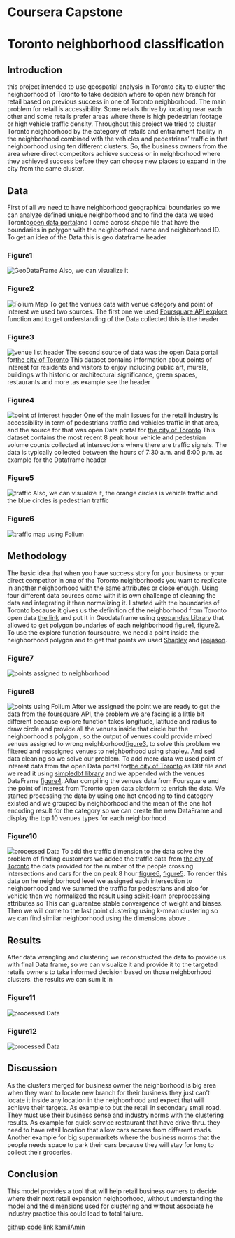 # Coursera Capstone
# Toronto neighborhood classification
## Introduction
this project intended to use geospatial analysis in Toronto city to cluster the neighborhood of Toronto to take decision where to open new branch for retail based on previous success in one of Toronto neighborhood. The main problem for retail is accessibility. Some retails thrive by locating near each other and some retails prefer areas where there is high pedestrian footage or high vehicle traffic density.
Throughout this project we tried to cluster Toronto neighborhood by the category of retails and entrainment facility in the neighborhood combined with the vehicles and pedestrians’ traffic in that neighborhood using ten different clusters. So, the business owners from the area where direct competitors achieve success or in neighborhood where they achieved success before they can choose new places to expand in the city from the same cluster. 
## Data
 First of all we need to have neighborhood geographical boundaries so we can analyze defined unique neighborhood and to find the data we used Toronto[open data portal]( https://www.toronto.ca/city-government/data-research-maps/open-data/open-data-catalogue/#a45bd45a-ede8-730e-1abc-93105b2c439f)and I came across shape file that have the boundaries in polygon with the neighborhood name and neighborhood ID.
To get an idea of the Data this is geo dataframe header
### Figure1
![]( https://github.com/kamilamin123/Coursera_Capstone/blob/master/images/Toronto%20boundries.png "GeoDataFrame") 
Also, we can visualize it 
### Figure2
![]( https://github.com/kamilamin123/Coursera_Capstone/blob/master/images/Screenshot_2018-10-19%20Cognitive%20Class%20-%20Labs%20JupyterLab.png "Folium Map")
To get the venues data with venue category and point of interest we used two sources. The first one we used [Foursquare API explore]( https://developer.foursquare.com/) function and to get understanding of the Data collected this is the header
### Figure3
![]( https://github.com/kamilamin123/Coursera_Capstone/blob/master/images/venue%20list.png "venue list header")
The second source of data was the open Data portal for[the city of Toronto]( https://www.toronto.ca/city-government/data-research-maps/open-data/open-data-catalogue/#7b9deecd-a51a-3485-5e3d-94f27cc8b7d4) This dataset contains information about points of interest for residents and visitors to enjoy including public art, murals, buildings with historic or architectural significance, green spaces, restaurants and more .as example see the header
### Figure4
![]( https://github.com/kamilamin123/Coursera_Capstone/blob/master/images/pont%20of%20interest.png "point of interest header")
One of the main Issues for the retail industry is accessibility in term of pedestrians traffic and vehicles traffic in that area, and the source for that was open Data portal for [the city of Toronto]( https://www.toronto.ca/city-government/data-research-maps/open-data/open-data-catalogue/#7c8e7c62-7630-8b0f-43ed-a2dfe24aadc9) This dataset contains the most recent 8 peak hour vehicle and pedestrian volume counts collected at intersections where there are traffic signals.  The data is typically collected between the hours of 7:30 a.m. and 6:00 p.m. as example for the Dataframe header 
### Figure5
![]( https://github.com/kamilamin123/Coursera_Capstone/blob/master/images/traffic%20data.png "traffic")
Also, we can visualize it, the orange circles is vehicle traffic and the blue circles is pedestrian traffic
### Figure6
![]( https://github.com/kamilamin123/Coursera_Capstone/blob/master/images/Traffic%20map.png "traffic map using Folium")
## Methodology
The basic idea that when you have success story for your business or your direct competitor in one of the Toronto neighborhoods you want to replicate in another neighborhood with the same attributes or close enough. Using four different data sources came with it is own challenge of cleaning the data and integrating it then normalizing it.
I started with the boundaries of Toronto because it gives us the definition of the neighborhood  from Toronto open data [the link]( https://www.toronto.ca/city-government/data-research-maps/open-data/open-data-catalogue/#a45bd45a-ede8-730e-1abc-93105b2c439f) and put it in Geodataframe using [geopandas Library]( http://geopandas.org/)  that allowed to get polygon boundaries of each neighborhood [figure1](#figure1), [figure2](#figure2). To use the explore function foursquare, we need a point inside the neighborhood polygon and to get that points we used [Shapley](https://pypi.org/project/Shapely/)   and [jeojason](http://geojson.io/#map=2/20.0/0.0).
### Figure7
![](https://github.com/kamilamin123/Coursera_Capstone/blob/master/images/Neigh%20data.png
"points assigned to neighborhood ")
### Figure8
![]( https://github.com/kamilamin123/Coursera_Capstone/blob/master/images/neigh%20points.png
" points using Folium ")
After we assigned the point we are ready to get the data from the foursquare API, the problem we are facing is a little bit different  because explore function takes longitude, latitude and radius to draw circle and provide  all the venues inside that circle but the neighborhood s polygon , so the output of venues  could provide mixed venues assigned to wrong neighborhood[figure3](#figure3), to solve this problem we filtered and reassigned venues to neighborhood using shapley. And sed data cleaning so we solve our problem.
To add more data we used point of interest data from the open Data portal for[the city of Toronto]( https://www.toronto.ca/city-government/data-research-maps/open-data/open-data-catalogue/#7b9deecd-a51a-3485-5e3d-94f27cc8b7d4) as DBf file and we read it using [simpledbf library](https://pypi.org/project/simpledbf) and we appended with the venues DataFrame [figure4](#figure4).
 After compiling the venues data from Foursquare and the point of interest from Toronto open data platform to enrich the data. We started processing the data by using one hot encoding to find  category existed and we grouped by  neighborhood and the mean of the one hot encoding result for the category so we can create  the new DataFrame and display the top 10 venues types  for each neighborhood .
### Figure10
![]( https://github.com/kamilamin123/Coursera_Capstone/blob/master/images/processed%20Data.png
"processed Data ")
To add the traffic dimension to the data solve the problem of finding customers we added the traffic data from [the city of Toronto]( https://www.toronto.ca/city-government/data-research-maps/open-data/open-data-catalogue/#7c8e7c62-7630-8b0f-43ed-a2dfe24aadc9) the data provided for the number of the people crossing intersections and cars for the on peak  8 hour [figure6](#figure6), [figure5](#figure5). To render this data on he neighborhood level we assigned each intersection to neighborhood and we summed the traffic for pedestrians and also for vehicle then we normalized the result using [scikit-learn]( http://scikit-learn.org/stable/) preprocessing attributes so This can guarantee stable convergence of weight and biases.
Then we will come to the last point clustering using k-mean clustering so we can find similar neighborhood using the dimensions above . 
## Results
 After data wrangling and clustering we reconstructed the data to provide us with final Data frame, so we can visualize it and provide it to the targeted retails owners to take informed decision based on those neighborhood clusters. the results we can sum it in 
### Figure11
![]( https://github.com/kamilamin123/Coursera_Capstone/blob/master/images/clustering%20table.png "processed Data ")
### Figure12
![]( https://github.com/kamilamin123/Coursera_Capstone/blob/master/images/clustering.png
"processed Data ")

## Discussion 
As the clusters merged for business owner the neighborhood is big area when they want to locate new branch for their business they just can’t locate it inside any location in the neighborhood and expect that will achieve their targets. As example to but the retail in secondary small road. They must use their business sense and industry norms with the clustering results. 
As example for quick service restaurant that have drive-thru. they need to have retail location that allow cars access from different roads. Another example for big supermarkets where the business norms that the people needs space to park their cars because they will stay for long to collect their groceries. 
## Conclusion
This model provides a tool that will help retail business owners to decide where their next retail expansion neighborhood, without understanding the model and the dimensions used for clustering and without associate he industry practice this could lead to total failure. 


 [githup code link]( https://github.com/kamilamin123/Coursera_Capstone/blob/master/Toronto%20clustering%20pedistranian%20clustering.ipynb) 
kamilAmin 
